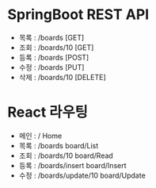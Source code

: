# SpringBoot REST API
- 목록 : /boards                [GET]
- 조회 : /boards/10             [GET]
- 등록 : /boards                [POST]
- 수정 : /boards                [PUT]
- 삭제 : /boards/10             [DELETE]

# React 라우팅
- 메인 : /                      Home
- 목록 : /boards                board/List
- 조회 : /boards/10             board/Read
- 등록 : /boards/insert         board/Insert
- 수정 : /boards/update/10      board/Update